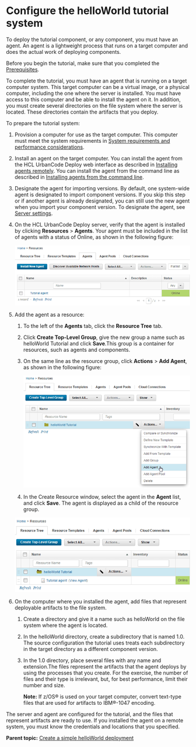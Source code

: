 # Configure the helloWorld tutorial system

To deploy the tutorial component, or any component, you must have an agent. An agent is a lightweight process that runs on a target computer and does the actual work of deploying components.

Before you begin the tutorial, make sure that you completed the [Prerequisites](quickstart_intro.md#prereqs).

To complete the tutorial, you must have an agent that is running on a target computer system. This target computer can be a virtual image, or a physical computer, including the one where the server is installed. You must have access to this computer and be able to install the agent on it. In addition, you must create several directories on the file system where the server is located. These directories contain the artifacts that you deploy.

To prepare the tutorial system:

1.  Provision a computer for use as the target computer. This computer must meet the system requirements in [System requirements and performance considerations](../../com.ibm.udeploy.install.doc/topics/sysRequire.md).
2.   Install an agent on the target computer. You can install the agent from the HCL UrbanCode Deploy web interface as described in [Installing agents remotely](../../com.ibm.udeploy.doc/topics/agent_installremote.md). You can install the agent from the command line as described in [Installing agents from the command line](../../com.ibm.udeploy.install.doc/topics/agentInstall.md).
3.   Designate the agent for importing versions. By default, one system-wide agent is designated to import component versions. If you skip this step or if another agent is already designated, you can still use the new agent when you import your component version. To designate the agent, see [Server settings](../../com.ibm.udeploy.admin.doc/topics/settings_system.md).
4.  On the HCL UrbanCode Deploy server, verify that the agent is installed by clicking **Resources** \> **Agents**. Your agent must be included in the list of agents with a status of Online, as shown in the following figure: 

    ![The agent in the list of agents; the Status column shows that the agent is online](../images/webapp_configure_a.gif)

5.  Add the agent as a resource: 

    1.   To the left of the **Agents** tab, click the **Resource Tree** tab. 
    2.  Click **Create Top-Level Group**, give the new group a name such as helloWorld Tutorial and click **Save**.This group is a container for resources, such as agents and components.
    3.  On the same line as the resource group, click **Actions** \> **Add Agent**, as shown in the following figure: 

        ![Adding an agent to the resource group](../images/quickstart-resources.gif)

    4.   In the Create Resource window, select the agent in the **Agent** list, and click **Save**. 
    The agent is displayed as a child of the resource group.

    ![Agent added to the resource group](../images/quickstart-resources-online.gif)

6.  On the computer where you installed the agent, add files that represent deployable artifacts to the file system. 
    1.  Create a directory and give it a name such as helloWorld on the file system where the agent is located.
    2.   In the helloWorld directory, create a subdirectory that is named 1.0. The source configuration the tutorial uses treats each subdirectory in the target directory as a different component version.
    3.  In the 1.0 directory, place several files with any name and extension.The files represent the artifacts that the agent deploys by using the processes that you create. For the exercise, the number of files and their type is irrelevant, but, for best performance, limit their number and size.

        **Note:** If z/OS® is used on your target computer, convert text-type files that are used for artifacts to IBM®-1047 encoding.


The server and agent are configured for the tutorial, and the files that represent artifacts are ready to use. If you installed the agent on a remote system, you must know the credentials and locations that you specified.

**Parent topic:** [Create a simple helloWorld deployment](../../com.ibm.udeploy.tutorial.doc/topics/quickstart_abstract.md)

